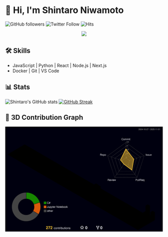 # 👋 Hi, I'm Shintaro Niwamoto

![GitHub followers](https://img.shields.io/github/followers/shin1300?label=Follow&style=social)
![Twitter Follow](https://img.shields.io/twitter/follow/your_twitter_id?style=social)
![Hits](https://hits.seeyoufarm.com/api/count/incr/badge.svg?url=https://github.com/shin1300&title=Profile%20Views)

<p align="center">
  <img src="https://media.giphy.com/media/hvRJCLFzcasrR4ia7z/giphy.gif" width="100"/>
</p>

## 🛠 Skills
- JavaScript | Python | React | Node.js | Next.js
- Docker | Git | VS Code

## 📊 Stats
![Shintaro's GitHub stats](https://github-readme-stats.vercel.app/api?username=shin1300&show_icons=true&theme=tokyonight)
[![GitHub Streak](https://github-readme-streak-stats.herokuapp.com?user=shin1300&theme=tokyonight)](https://git.io/streak-stats)

## 🌈 3D Contribution Graph
![3D Profile](./profile-3d-contrib/profile-night-rainbow.svg)
